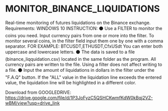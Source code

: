 # MONITOR_BINANCE_LIQUIDATIONS
Real-time monitoring of futures liquidations on the Binance exchange.
Requirements: WINDOWS 10
INSTRUCTION:
⚫ Use a FILTER to monitor the coins you need. Input currency pairs from one or more into the filter. To monitor several coins, in the filter field input them one by one with a comma separator.
FOR EXAMPLE: BTCUSDT,ETHUSDT,CfxUSdt
You can enter both uppercase and lowercase letters.
⚫ The data is saved to a file (binance_liqquidation.csv) located in the same folder as the program. All currency pairs are written to the file. Using a filter does not affect writing to a file.
⚫ Input the amount of liquidations in dollars in the filter under the "F.A.Q" button. If the "ALL" value in the liquidation line exceeds the entered value, the liquidation line will be highlighted in a different color.


Download from GOOGLEDRIVE:
https://drive.google.com/file/d/1P3JoFyzC5QSHCKwmfKdW0kBqj2VZ-wBM/view?usp=drive_link
